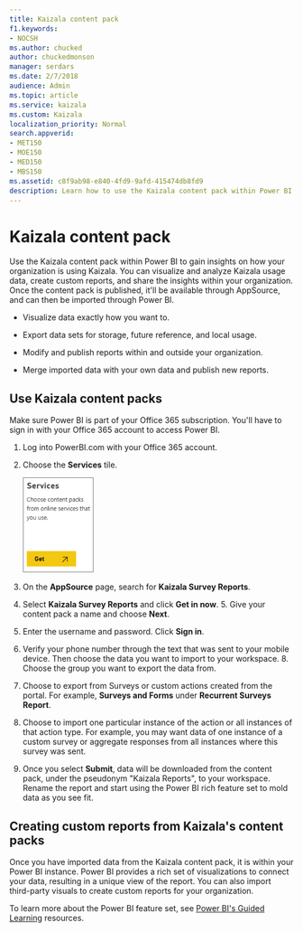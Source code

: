 ```yaml
---
title: Kaizala content pack
f1.keywords:
- NOCSH
ms.author: chucked
author: chuckedmonson
manager: serdars
ms.date: 2/7/2018
audience: Admin
ms.topic: article
ms.service: kaizala
ms.custom: Kaizala
localization_priority: Normal
search.appverid:
- MET150
- MOE150
- MED150
- MBS150
ms.assetid: c8f9ab98-e840-4fd9-9afd-415474db8fd9
description: Learn how to use the Kaizala content pack within Power BI to gain insights on how your organization is using Kaizala.
---
```


# Kaizala content pack

Use the Kaizala content pack within Power BI to gain insights on how your organization is using Kaizala. You can visualize and analyze Kaizala usage data, create custom reports, and share the insights within your organization. Once the content pack is published, it'll be available through AppSource, and can then be imported through Power BI.
  
- Visualize data exactly how you want to.
    
- Export data sets for storage, future reference, and local usage.
    
- Modify and publish reports within and outside your organization.
    
- Merge imported data with your own data and publish new reports.
    
## Use Kaizala content packs

Make sure Power BI is part of your Office 365 subscription. You'll have to sign in with your Office 365 account to access Power BI.
  
1. Log into PowerBI.com with your Office 365 account.
    
2. Choose the **Services** tile. 
    
    ![Choose Services to connect to Microsoft AppSource.](media/e6468226-b3f7-48f9-85de-b47dcf77ebbc.png)
  
3. On the **AppSource** page, search for **Kaizala Survey Reports**.
    
4. Select **Kaizala Survey Reports** and click **Get in now**.
    5. Give your content pack a name and choose **Next**.
    
6. Enter the username and password. Click **Sign in**.
    
7. Verify your phone number through the text that was sent to your mobile device. Then choose the data you want to import to your workspace.
    8. Choose the group you want to export the data from.
    
9. Choose to export from Surveys or custom actions created from the portal. For example, **Surveys and Forms** under **Recurrent Surveys Report**.
    
10. Choose to import one particular instance of the action or all instances of that action type. For example, you may want data of one instance of a custom survey or aggregate responses from all instances where this survey was sent.
    
11. Once you select **Submit**, data will be downloaded from the content pack, under the pseudonym "Kaizala Reports", to your workspace. Rename the report and start using the Power BI rich feature set to mold data as you see fit.
    
## Creating custom reports from Kaizala's content packs

Once you have imported data from the Kaizala content pack, it is within your Power BI instance. Power BI provides a rich set of visualizations to connect your data, resulting in a unique view of the report. You can also import third-party visuals to create custom reports for your organization.
  
To learn more about the Power BI feature set, see [Power BI's Guided Learning](/power-bi/guided-learning/) resources. 
